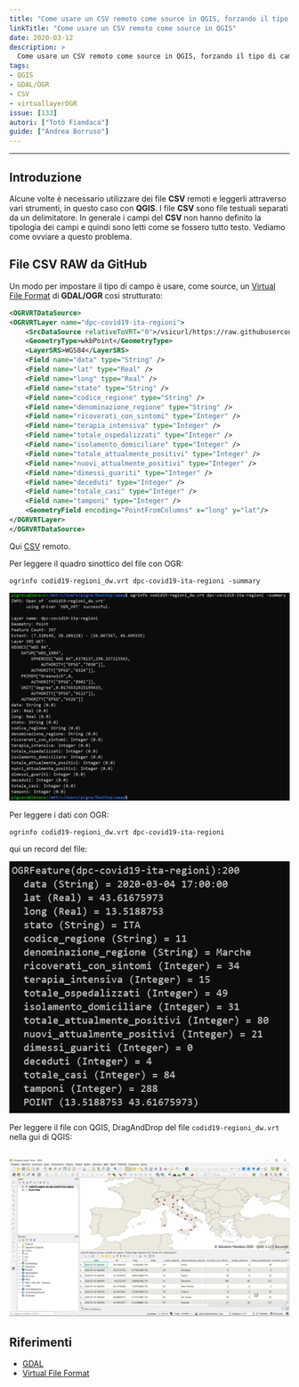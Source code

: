 ```yaml
---
title: "Come usare un CSV remoto come source in QGIS, forzando il tipo di campo?"
linkTitle: "Come usare un CSV remoto come source in QGIS"
date: 2020-03-12
description: >
  Come usare un CSV remoto come source in QGIS, forzando il tipo di campo.
tags:
- QGIS
- GDAL/OGR
- CSV
- virtuallayerOGR
issue: [133]
autori: ["Totò Fiandaca"]
guide: ["Andrea Borruso"]
---
```


---

## Introduzione

Alcune volte è necessario utilizzare dei file **CSV** remoti e leggerli attraverso vari strumenti, in questo caso con **QGIS**. I file **CSV** sono file testuali separati da un delimitatore. In generale i campi del **CSV** non hanno definito la tipologia dei campi e quindi sono letti come se fossero tutto testo. Vediamo come ovviare a questo problema.

## File CSV RAW da GitHub

Un modo per impostare il tipo di campo è usare, come source, un [Virtual File Format](https://gdal.org/drivers/vector/vrt.html#virtual-file-format) di **GDAL/OGR** cosi strutturato:

```xml
<OGRVRTDataSource>
<OGRVRTLayer name="dpc-covid19-ita-regioni">
    <SrcDataSource relativeToVRT="0">/vsicurl/https://raw.githubusercontent.com/pcm-dpc/COVID-19/master/dati-regioni/dpc-covid19-ita-regioni.csv</SrcDataSource>
    <GeometryType>wkbPoint</GeometryType>
    <LayerSRS>WGS84</LayerSRS>
    <Field name="data" type="String" />
    <Field name="lat" type="Real" />
    <Field name="long" type="Real" />
    <Field name="stato" type="String" />
    <Field name="codice_regione" type="String" />
    <Field name="denominazione_regione" type="String" />
	<Field name="ricoverati_con_sintomi" type="Integer" />
    <Field name="terapia_intensiva" type="Integer" />
    <Field name="totale_ospedalizzati" type="Integer" />
    <Field name="isolamento_domiciliare" type="Integer" />
    <Field name="totale_attualmente_positivi" type="Integer" />
    <Field name="nuovi_attualmente_positivi" type="Integer" />
    <Field name="dimessi_guariti" type="Integer" />
    <Field name="deceduti" type="Integer" />
    <Field name="totale_casi" type="Integer" />
    <Field name="tamponi" type="Integer" />
    <GeometryField encoding="PointFromColumns" x="long" y="lat"/>
</OGRVRTLayer>
</OGRVRTDataSource>
```
Qui [CSV](https://raw.githubusercontent.com/pcm-dpc/COVID-19/master/dati-regioni/dpc-covid19-ita-regioni.csv) remoto.

Per leggere il quadro sinottico del file con OGR:

```
ogrinfo codid19-regioni_dw.vrt dpc-covid19-ita-regioni -summary
```

![](img_01.png)

Per leggere i dati con OGR:

```
ogrinfo codid19-regioni_dw.vrt dpc-covid19-ita-regioni
```

qui un record del file:

![](img_02.png)

Per leggere il file con QGIS, DragAndDrop del file `codid19-regioni_dw.vrt` nella gui di QGIS:

![](img_03.png)
---

## Riferimenti

- [GDAL](https://gdal.org/)
- [Virtual File Format](https://gdal.org/drivers/vector/vrt.html#virtual-file-format)
